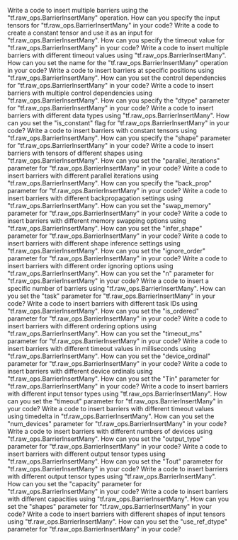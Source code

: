 Write a code to insert multiple barriers using the "tf.raw_ops.BarrierInsertMany" operation.
How can you specify the input tensors for "tf.raw_ops.BarrierInsertMany" in your code?
Write a code to create a constant tensor and use it as an input for "tf.raw_ops.BarrierInsertMany".
How can you specify the timeout value for "tf.raw_ops.BarrierInsertMany" in your code?
Write a code to insert multiple barriers with different timeout values using "tf.raw_ops.BarrierInsertMany".
How can you set the name for the "tf.raw_ops.BarrierInsertMany" operation in your code?
Write a code to insert barriers at specific positions using "tf.raw_ops.BarrierInsertMany".
How can you set the control dependencies for "tf.raw_ops.BarrierInsertMany" in your code?
Write a code to insert barriers with multiple control dependencies using "tf.raw_ops.BarrierInsertMany".
How can you specify the "dtype" parameter for "tf.raw_ops.BarrierInsertMany" in your code?
Write a code to insert barriers with different data types using "tf.raw_ops.BarrierInsertMany".
How can you set the "is_constant" flag for "tf.raw_ops.BarrierInsertMany" in your code?
Write a code to insert barriers with constant tensors using "tf.raw_ops.BarrierInsertMany".
How can you specify the "shape" parameter for "tf.raw_ops.BarrierInsertMany" in your code?
Write a code to insert barriers with tensors of different shapes using "tf.raw_ops.BarrierInsertMany".
How can you set the "parallel_iterations" parameter for "tf.raw_ops.BarrierInsertMany" in your code?
Write a code to insert barriers with different parallel iterations using "tf.raw_ops.BarrierInsertMany".
How can you specify the "back_prop" parameter for "tf.raw_ops.BarrierInsertMany" in your code?
Write a code to insert barriers with different backpropagation settings using "tf.raw_ops.BarrierInsertMany".
How can you set the "swap_memory" parameter for "tf.raw_ops.BarrierInsertMany" in your code?
Write a code to insert barriers with different memory swapping options using "tf.raw_ops.BarrierInsertMany".
How can you set the "infer_shape" parameter for "tf.raw_ops.BarrierInsertMany" in your code?
Write a code to insert barriers with different shape inference settings using "tf.raw_ops.BarrierInsertMany".
How can you set the "ignore_order" parameter for "tf.raw_ops.BarrierInsertMany" in your code?
Write a code to insert barriers with different order ignoring options using "tf.raw_ops.BarrierInsertMany".
How can you set the "n" parameter for "tf.raw_ops.BarrierInsertMany" in your code?
Write a code to insert a specific number of barriers using "tf.raw_ops.BarrierInsertMany".
How can you set the "task" parameter for "tf.raw_ops.BarrierInsertMany" in your code?
Write a code to insert barriers with different task IDs using "tf.raw_ops.BarrierInsertMany".
How can you set the "is_ordered" parameter for "tf.raw_ops.BarrierInsertMany" in your code?
Write a code to insert barriers with different ordering options using "tf.raw_ops.BarrierInsertMany".
How can you set the "timeout_ms" parameter for "tf.raw_ops.BarrierInsertMany" in your code?
Write a code to insert barriers with different timeout values in milliseconds using "tf.raw_ops.BarrierInsertMany".
How can you set the "device_ordinal" parameter for "tf.raw_ops.BarrierInsertMany" in your code?
Write a code to insert barriers with different device ordinals using "tf.raw_ops.BarrierInsertMany".
How can you set the "Tin" parameter for "tf.raw_ops.BarrierInsertMany" in your code?
Write a code to insert barriers with different input tensor types using "tf.raw_ops.BarrierInsertMany".
How can you set the "timeout" parameter for "tf.raw_ops.BarrierInsertMany" in your code?
Write a code to insert barriers with different timeout values using timedelta in "tf.raw_ops.BarrierInsertMany".
How can you set the "num_devices" parameter for "tf.raw_ops.BarrierInsertMany" in your code?
Write a code to insert barriers with different numbers of devices using "tf.raw_ops.BarrierInsertMany".
How can you set the "output_type" parameter for "tf.raw_ops.BarrierInsertMany" in your code?
Write a code to insert barriers with different output tensor types using "tf.raw_ops.BarrierInsertMany".
How can you set the "Tout" parameter for "tf.raw_ops.BarrierInsertMany" in your code?
Write a code to insert barriers with different output tensor types using "tf.raw_ops.BarrierInsertMany".
How can you set the "capacity" parameter for "tf.raw_ops.BarrierInsertMany" in your code?
Write a code to insert barriers with different capacities using "tf.raw_ops.BarrierInsertMany".
How can you set the "shapes" parameter for "tf.raw_ops.BarrierInsertMany" in your code?
Write a code to insert barriers with different shapes of input tensors using "tf.raw_ops.BarrierInsertMany".
How can you set the "use_ref_dtype" parameter for "tf.raw_ops.BarrierInsertMany" in your code?